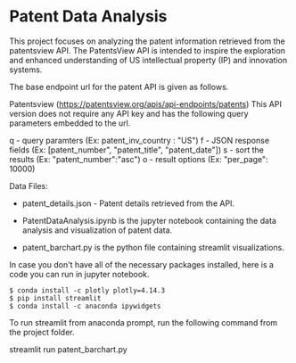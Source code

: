 # Patent Data Analysis

This project focuses on analyzing the patent information retrieved from the patentsview API. The PatentsView API is intended to inspire the exploration and enhanced understanding of US intellectual property (IP) and innovation systems.

The base endpoint url for the patent API is given as follows.

Patentsview (https://patentsview.org/apis/api-endpoints/patents)
This API version does not require any API key and has the following query parameters embedded to the url.

q - query paramters (Ex: patent_inv_country : "US")
f - JSON response fields (Ex: [patent_number", "patent_title", "patent_date"])
s - sort the results (Ex: "patent_number":"asc")
o - result options (Ex: "per_page": 10000)

Data Files:

* patent_details.json - Patent details retrieved from the API.

* PatentDataAnalysis.ipynb is the jupyter notebook containing the data analysis and visualization of patent data.

* patent_barchart.py is the python file containing streamlit visualizations.


In case you don't have all of the necessary packages installed, here is a code you can run in jupyter notebook.

```
$ conda install -c plotly plotly=4.14.3
$ pip install streamlit
$ conda install -c anaconda ipywidgets
```

To run streamlit from anaconda prompt, run the following command from the project folder.

streamlit run patent_barchart.py
